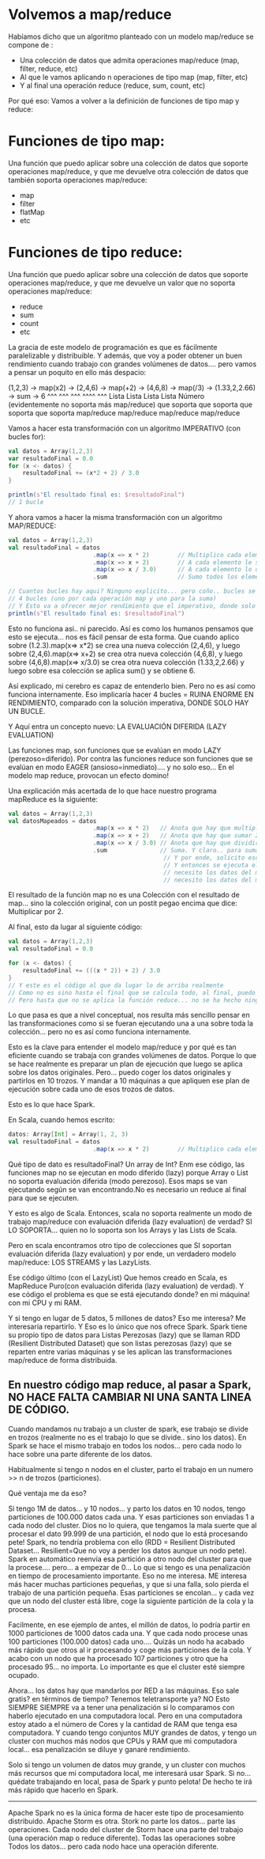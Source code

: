 
# Volvemos a map/reduce

Habíamos dicho que un algoritmo planteado con un modelo map/reduce se compone de :
- Una colección de datos que admita operaciones map/reduce (map, filter, reduce, etc)
- Al que le vamos aplicando n operaciones de tipo map (map, filter, etc)
- Y al final una operación reduce (reduce, sum, count, etc)

Por qué eso:
Vamos a volver a la definición de funciones de tipo map y reduce:

# Funciones de tipo map:

Una función que puedo aplicar sobre una colección de datos que soporte operaciones map/reduce, y que me devuelve otra colección de datos que también soporta operaciones map/reduce:
- map
- filter
- flatMap
- etc

# Funciones de tipo reduce:

Una función que puedo aplicar sobre una colección de datos que soporte operaciones map/reduce, y que me devuelve un valor que no soporta operaciones map/reduce:
- reduce
- sum
- count
- etc

La gracia de este modelo de programación es que es fácilmente paralelizable y distribuible. Y además, que voy a poder obtener un buen rendimiento cuando trabajo con grandes volúmenes de datos.... pero vamos a pensar un poquito en ello más despacio:


(1,2,3) -> map(x2) -> (2,4,6) -> map(+2) -> (4,6,8) -> map(/3) -> (1.33,2,2.66) -> sum -> 6 
  ^^^                   ^^^                   ^^^                   ^^^^                 ^^^
Lista                  Lista                 Lista                  Lista               Número (evidentemente no soporta más map/reduce)
que soporta            que soporta           que soporta            que soporta
map/reduce             map/reduce            map/reduce             map/reduce 


Vamos a hacer esta transformación con un algoritmo IMPERATIVO (con bucles for):

```scala
val datos = Array(1,2,3)
var resultadoFinal = 0.0
for (x <- datos) {
    resultadoFinal += (x*2 + 2) / 3.0
}

println(s"El resultado final es: $resultadoFinal")
// 1 bucle
```

Y ahora vamos a hacer la misma transformación con un algoritmo MAP/REDUCE:

```scala
val datos = Array(1,2,3)
val resultadoFinal = datos
                        .map(x => x * 2)        // Multiplico cada elemento por 2
                        .map(x => x + 2)        // A cada elemento le sumo 2
                        .map(x => x / 3.0)      // A cada elemento lo divido entre 3.0
                        .sum                    // Sumo todos los elementos

// Cuantos bucles hay aqui? Ninguno explicito... pero coño.. bucles se aplicarán internamente!
// 4 bucles (uno por cada operación map y uno para la suma)
// Y Esto va a ofrecer mejor rendimiento que el imperativo, donde solo había un bucle? NI CERCA !
println(s"El resultado final es: $resultadoFinal")
```

Esto no funciona asi.. ni parecido. Así es como los humanos pensamos que esto se ejecuta... nos es fácil pensar de esta forma.
Que cuando aplico sobre (1.2.3).map(x=> x*2) se crea una nueva colección (2,4,6),
 y luego sobre (2,4,6).map(x=> x+2) se crea otra nueva colección (4,6,8),
 y luego sobre (4,6,8).map(x=> x/3.0) se crea otra nueva colección (1.33,2,2.66)
 y luego sobre esa colección se aplica sum() y se obtiene 6.

Así explicado, mi cerebro es capaz de entenderlo bien. Pero no es así como funciona internamente.
Eso implicaría hacer 4 bucles = RUINA ENORME EN RENDIMIENTO, comparado con la solución imperativa, DONDE SOLO HAY UN BUCLE.

Y Aquí entra un concepto nuevo: LA EVALUACIÓN DIFERIDA (LAZY EVALUATION)

Las funciones map, son funciones que se evalúan en modo LAZY (perezoso=diferido).
Por contra las funciones reduce son funciones que se evalúan en modo EAGER (ansioso=inmediato).... y no solo eso...
En el modelo map reduce, provocan un efecto domino!

Una explicación más acertada de lo que hace nuestro programa mapReduce es la siguiente:

```scala
val datos = Array(1,2,3)
val datosMapeados = datos
                        .map(x => x * 2)   // Anota que hay que multiplicar por 2 cada elemento
                        .map(x => x + 2)   // Anota que hay que sumar 2 a cada elemento
                        .map(x => x / 3.0) // Anota que hay que dividir entre 3.0 cada elemento         (3)
                        .sum               // Suma. Y claro.. para sumar, necesito los datos que hay que sumar...
                                            // Y por ende, solicito esos datos (sum solicita los datos)
                                            // Y entonces se ejecuta el map (3), pero para poder aplicar ese map (3)
                                            // necesito los datos del map (2), así que se ejecuta el map (2), pero para poder aplicar ese map (2)
                                            // necesito los datos del map (1), así que se ejecuta el map (1), que ya tiene los datos originales... y puede ejecutarse
```
El resultado de la función map no es una Colección con el resultado de map... sino la colección original, con un postit pegao encima que dice: Multiplicar por 2.

Al final, esto da lugar al siguiente código:

```scala
val datos = Array(1,2,3)
val resultadoFinal = 0.0

for (x <- datos) {
    resultadoFinal += (((x * 2)) + 2) / 3.0
}
// Y este es el código al que da lugar lo de arriba realmente
// Como no es sino hasta el final que se calcula todo, al final, puedo meter todo eso (yo no... el motor interno de map-reduce) en un solo bucle... y quien dispara la creación de ese bucle es la función reduce (sum en este caso)
// Pero hasta que no se aplica la función reduce... no se ha hecho ningún cálculo.. solo pegar postits encima de la colección original
```

Lo que pasa es que a nivel conceptual, nos resulta más sencillo pensar en las transformaciones como si se fueran ejecutando una a una sobre toda la colección... pero no es así como funciona internamente.

Esto es la clave para entender el modelo map/reduce y por qué es tan eficiente cuando se trabaja con grandes volúmenes de datos.
Porque lo que se hace realmente es preparar un plan de ejecución que luego se aplica sobre los datos originales.
Pero... puedo coger los datos originales y partirlos en 10 trozos. Y mandar a 10 máquinas a que apliquen ese plan de ejecución sobre cada uno de esos trozos de datos.

Esto es lo que hace Spark.

En Scala, cuando hemos escrito:

```scala
datos: Array[Int] = Array(1, 2, 3)
val resultadoFinal = datos
                        .map(x => x * 2)        // Multiplico cada elemento por 2: (2,4,6)
```

Qué tipo de dato es resultadoFinal?  Un array de Int?
Enm ese código, las funciones map no se ejecutan en modo diferido (lazy) porque Array o List no soporta evaluación diferida (modo perezoso). Esos maps se van ejecutando según se van encontrando.No es necesario un reduce al final para que se ejecuten.

Y esto es algo de Scala.
Entonces, scala no soporta realmente un modo de trabajo map/reduce con evaluación diferida (lazy evaluation) de verdad?
SI LO SOPORTA... quien no lo soporta son los Arrays y las Lists de Scala.

Pero en scala encontramos otro tipo de colecciones que SI soportan evaluación diferida (lazy evaluation) y por ende, un verdadero modelo map/reduce: LOS STREAMS y las LazyLists.

Ese código último (con el LazyList) Que hemos creado en Scala, es MapReduce Puro(con evaluación diferida (lazy evaluation) de verdad).
Y ese código el problema es que se está ejecutando donde? en mi máquina! con mi CPU y mi RAM.

Y si tengo en lugar de 5 datos, 5 millones de datos? Eso me interesa? Me interesaría repartirlo.
Y Eso es lo único que nos ofrece Spark.
Spark tiene su propio tipo de datos para Listas Perezosas (lazy) que se llaman RDD (Resilient Distributed Dataset) que son listas perezosas (lazy) que se reparten entre varias máquinas y se les aplican las transformaciones map/reduce de forma distribuida.

En nuestro código map reduce, al pasar a Spark, NO HACE FALTA CAMBIAR NI UNA SANTA LINEA DE CÓDIGO.
---


Cuando mandamos nu trabajo a un cluster de spark, ese trabajo se divide en trozos (realmente no es el trabajo lo que se divide.. sino los datos). 
En Spark se hace el mismo trabajo en todos los nodos... pero cada nodo lo hace sobre una parte diferente de los datos.

Habitualmente si tengo n nodos en el cluster, parto el trabajo en un numero >> n de trozos (particiones).

Qué ventaja me da eso?

Si tengo 1M de datos... y 10 nodos... y parto los datos en 10 nodos, tengo particiones de 100.000 datos cada una.
Y esas particiones son enviadas 1 a cada nodo del cluster.
Dios no lo quiera, que tengamos la mala suerte que al procesar el dato 99.999 de una partición, el nodo que lo está procesando pete!
Spark, no tendría problema con ello (RDD = Resilient Distributed Dataset... Resilient=Que no voy a perder los datos aunque un nodo pete).
Spark en automático reenvía esa partición a otro nodo del cluster para que la procese.... pero... a empezar de 0... Lo que si tengo es una penalización en tiempo de procesamiento importante.
Eso no me interesa. ME interesa más hacer muchas particiones pequeñas, y que si una falla, solo pierda el trabajo de una partición pequeña. Esas particiones se encolan... y cada vez que un nodo del cluster está libre, coge la siguiente partición de la cola y la procesa.

Facilmente, en ese ejemplo de antes, el millón de datos, lo podría partir en 1000 particiones de 1000 datos cada una.
Y que cada nodo procese unas 100 particiones (100.000 datos) cada uno.... Quizás un nodo ha acabado más rápido que otros al ir procesando y coge más particiones de la cola. Y acabo con un nodo que ha procesado 107 particiones y otro que ha procesado 95... no importa. Lo importante es que el cluster esté siempre ocupado.

Ahora... los datos hay que mandarlos por RED a las máquinas. Eso sale gratis? en términos de tiempo? Tenemos teletransporte ya? NO
Esto SIEMPRE SIEMPRE va a tener una penalización si lo comparamos con haberlo ejecutado en una computadora local.
Pero en una computadora estoy atado a el número de Cores y la cantidad de RAM que tenga esa computadora.
Y cuando tengo conjuntos MUY grandes de datos, y tengo un cluster con muchos más nodos que CPUs y RAM que mi computadora local... esa penalización se diluye y ganaré rendimiento.

Solo si tengo un volumen de datos muy grande, y un cluster con muchos más recursos que mi computadora local, me interesará usar Spark.
Si no... quédate trabajando en local, pasa de Spark y punto pelota! De hecho te irá más rápido que hacerlo en Spark.


---

Apache Spark no es la única forma de hacer este tipo de procesamiento distribuido.
Apache Storm es otra. Stork no parte los datos... parte las operaciones.
Cada nodo del cluster de Storm hace una parte del trabajo (una operación map o reduce diferente). Todas las operaciones sobre Todos los datos... pero cada nodo hace una operación diferente.

